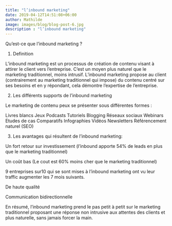 ```yaml
---
title: "l’inbound marketing"
date: 2019-04-12T14:51:08+06:00
author: Mathilde
image: images/blog/blog-post-6.jpg
description : "l’inbound marketing"
---
```


Qu’est-ce que l’inbound marketing ?


1. Definition

L’inbound marketing est un processus de création de contenu visant à attirer le client vers l’entreprise. C’est un moyen plus naturel que le marketing traditionnel, moins intrusif.
L’inbound marketing propose au client (contrairement au marketing traditionnel qui impose) du contenu centré sur ses besoins et en y répondant, cela démontre l’expertise de l’entreprise.

2. Les différents supports de l’inbound marketing

Le marketing de contenu peux se présenter sous différentes formes :

Livres blancs
Jeux
Podcasts
Tutoriels
Blogging
Réseaux sociaux
Webinars
Etudes de cas
Comparatifs
Infographies
Vidéos
Newsletters 
Référencement naturel (SEO) 

3. Les avantages qui résultent de l’inbound marketing:

Un fort retour sur investissement (l’inbound apporte 54% de leads en plus que le marketing traditionnel)

Un coût bas (Le cout est 60% moins cher que le marketing traditionnel)

9 entreprises sur10 qui se sont mises à l’inbound marketing ont vu leur traffic augmenter les 7 mois suivants.

De haute qualité

Communication bidirectionnelle


En résumé, l’inbound marketing prend le pas petit à petit sur le marketing traditionnel proposant une réponse non intrusive aux attentes des clients et plus naturelle, sans jamais forcer la main. 